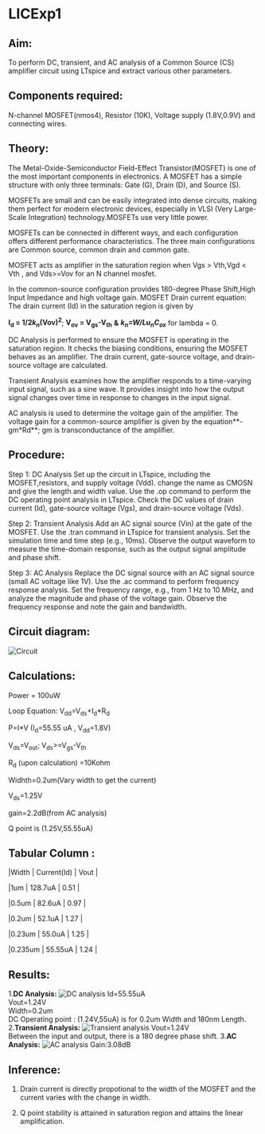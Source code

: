 # LICExp1
## Aim:
To perform DC, transient, and AC analysis of a Common Source (CS) amplifier circuit using LTspice and extract various other parameters.
## Components required:
N-channel MOSFET(nmos4), Resistor (10K), Voltage supply (1.8V,0.9V) and connecting wires.
## Theory:
The Metal-Oxide-Semiconductor Field-Effect Transistor(MOSFET) is one of the most important components in electronics.
A MOSFET has a simple structure with only three terminals: Gate (G), Drain (D), and Source (S). 

MOSFETs are small and can be easily integrated into dense circuits, making them perfect for modern electronic devices, especially in VLSI (Very Large-Scale Integration) technology.MOSFETs use very little power.

MOSFETs can be connected in different ways, and each configuration offers different performance characteristics. The three main configurations are Common source, common drain and common gate.

MOSFET acts as amplifier in the saturation region when Vgs > Vth,Vgd < Vth , and Vds>=Vov for an N channel mosfet.

In the common-source configuration provides 180-degree Phase Shift,High Input Impedance and high voltage gain.
MOSFET Drain current equation:
The drain current (Id) in the saturation region is given by

**I<sub>d</sub> = 1/2*k<sub>n*(Vov)<sup>2</sup>**; **V<sub>ov</sub> = V<sub>gs</sub>-V<sub>th</sub>** **&** ****k<sub>n</sub>=W/L*u<sub>n</sub>*C<sub>ox</sub>**** for lambda = 0.

DC Analysis is performed to ensure the MOSFET is operating in the saturation region. It checks the biasing conditions, ensuring the MOSFET behaves as an amplifier. The drain current, gate-source voltage, and drain-source voltage are calculated.

Transient Analysis examines how the amplifier responds to a time-varying input signal, such as a sine wave. It provides insight into how the output signal changes over time in response to changes in the input signal.

AC analysis is used to determine the voltage gain of the amplifier. The voltage gain for a common-source amplifier is given by the equation**-gm*Rd**; gm is transconductance of the amplifier.

## Procedure:

Step 1: DC Analysis
Set up the circuit in LTspice, including the MOSFET,resistors, and supply voltage (Vdd).
change the name as CMOSN and give the length and width value.
Use the .op command to perform the DC operating point analysis in LTspice.
Check the DC values of drain current (Id), gate-source voltage (Vgs), and drain-source voltage (Vds).

Step 2: Transient Analysis 
Add an AC signal source (Vin) at the gate of the MOSFET.
Use the .tran command in LTspice for transient analysis.
Set the simulation time and time step (e.g., 10ms).
Observe the output waveform to measure the time-domain response, such as the output signal amplitude and phase shift.

Step 3: AC Analysis 
Replace the DC signal source with an AC signal source (small AC voltage like 1V).
Use the .ac command to perform frequency response analysis.
Set the frequency range, e.g., from 1 Hz to 10 MHz, and analyze the magnitude and phase of the voltage gain.
Observe the frequency response and note the gain and bandwidth.

## Circuit diagram:
![Circuit](https://github.com/user-attachments/assets/ead17790-c4ea-4b1e-8870-339b331f0366)
## Calculations:
Power = 100uW

Loop Equation: V<sub>dd</sub>=V<sub>ds</sub>+I<sub>d</sub>*R<sub>d</sub>

P=I*V (I<sub>d</sub>=55.55 uA , V<sub>dd</sub>=1.8V)

V<sub>ds</sub>=V<sub>out</sub>; V<sub>ds</sub>>=V<sub>gs</sub>-V<sub>th</sub>

R<sub>d</sub> (upon calculation) =10Kohm 

Widhth=0.2um(Vary width to get the current)

V<sub>ds</sub>=1.25V

gain=2.2dB(from AC analysis)

Q point is (1.25V,55.55uA)
## Tabular Column :

|Width |  Current(Id) |  Vout |

|1um   |  128.7uA      | 0.51 |

|0.5um |  82.6uA      | 0.97 |

|0.2um |  52.1uA      | 1.27 |

|0.23um |  55.0uA     | 1.25  |

|0.235um |  55.55uA     | 1.24 | 

## Results:
1.**DC Analysis:**
![DC analysis](https://github.com/user-attachments/assets/e3a217bb-5156-4ed3-8fc0-6b39a11e0db0)
Id=55.55uA\
Vout=1.24V\
Width=0.2um\
DC Operating point : (1.24V,55uA) is for 0.2um Width and 180nm Length.
2.**Transient Analysis:**
![Transient analysis](https://github.com/user-attachments/assets/1a4ed268-55a6-49a2-9a2b-39efdedeae6b)
Vout=1.24V\
Between the input and output, there is a 180 degree phase shift.
3.**AC Analysis:**
![AC analysis](https://github.com/user-attachments/assets/cf43fd43-b7c0-4ef9-a7e4-ca294f8cf238)
Gain:3.08dB
## Inference:
1. Drain current is directly propotional to the width of the MOSFET and the current varies with the change in width.

2. Q point stability is attained in saturation region and attains the linear amplification.








